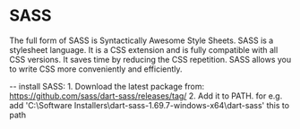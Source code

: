 # SASS
The full form of SASS is Syntactically Awesome Style Sheets. SASS is a stylesheet language. It is a CSS extension and is fully compatible with all CSS versions. It saves time by reducing the CSS repetition. SASS allows you to write CSS more conveniently and efficiently.

-- install SASS: 1. Download the latest package from: https://github.com/sass/dart-sass/releases/tag/
2. Add it to PATH. for e.g. add 'C:\Software Installers\dart-sass-1.69.7-windows-x64\dart-sass' this to path
